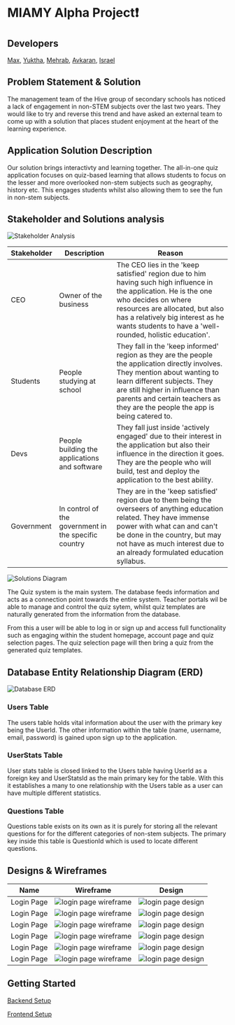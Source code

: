 # MIAMY Alpha Project❗️

## Developers
[Max](https://github.com/maxshen01),
[Yuktha](https://github.com/yua10),
[Mehrab](https://github.com/Mehrab8832),
[Avkaran](https://github.com/avi17ak),
[Israel](https://github.com/b1uuye)

## Problem Statement & Solution

The management team of the Hive group of secondary schools has noticed a lack of engagement in non-STEM subjects over the last two years. They would like to try and reverse this trend and have asked an external team to come up with a solution that places student enjoyment at the heart of the learning experience.



## Application Solution Description

Our solution brings interactivty and learning together. The all-in-one quiz application focuses on quiz-based learning that allows students to focus on the lesser and more overlooked non-stem subjects such as geography, history etc. This engages students whilst also allowing them to see the fun in non-stem subjects.

## Stakeholder and Solutions analysis
![Stakeholder Analysis](./images/Stakeholder_analysis.png)

| Stakeholder | Description | Reason |
| --- | --- | --- |
| CEO | Owner of the business | The CEO lies in the 'keep satisfied' region due to him having such high influence in the application. He is the one who decides on where resources are allocated, but also has a relatively big interest as he wants students to have a 'well-rounded, holistic education'. |
| Students | People studying at school | They fall in the 'keep informed' region as they are the people the application directly involves. They mention about wanting to learn different subjects. They are still higher in influence than parents and certain teachers as they are the people the app is being catered to. |
| Devs | People building the applications and software | They fall just inside 'actively engaged' due to their interest in the application but also their influence in the direction it goes. They are the people who will build, test and deploy the application to the best ability. |
| Government | In control of the government in the specific country | They are in the 'keep satisfied' region due to them being the overseers of anything education related. They have immense power with what can and can't be done in the country, but may not have as much interest due to an already formulated education syllabus. |

![Solutions Diagram](./images/Solution%20Diagram.png)

The Quiz system is the main system. The database feeds information and acts as a connection point towards the entire system. Teacher portals wil be able to manage and control the quiz sytem, whilst quiz templates are naturally generated from the information from the database.

From this a user will be able to log in or sign up and access full functionality such as engaging within the student homepage, account page and quiz selection pages. The quiz selection page will then bring a quiz from the generated quiz templates.

## Database Entity Relationship Diagram (ERD)

![Database ERD](./images/ERD.png)

### Users Table
The users table holds vital information about the user with the primary key being the UserId. The other information within the table (name, username, email, password) is gained upon sign up to the application.

### UserStats Table
User stats table is closed linked to the Users table having UserId as a foreign key and UserStatsId as the main primary key for the table. With this it establishes a many to one relationship with the Users table as a user can have multiple different statistics.

### Questions Table

Questions table exists on its own as it is purely for storing all the relevant questions for for the different categories of non-stem subjects. The primary key inside this table is QuestionId which is used to locate different questions.

## Designs & Wireframes

| Name | Wireframe | Design | 
| --- | --- | --- |
| Login Page | ![login page wireframe](./images/wireframes/login_page.png) | ![login page design](./images/designs/Login%20page.png) |
| Login Page | ![login page wireframe](./images/wireframes/sign_up_page.png) | ![login page design](./images/designs/Sign%20up%20Page.png) |
| Login Page | ![login page wireframe](./images/wireframes/homepage.png) | ![login page design](./images/designs/Home%20page.png) |
| Login Page | ![login page wireframe](./images/wireframes/main_question_page.png) | ![login page design](./images/designs/Main%20questions%20page.png) |
| Login Page | ![login page wireframe](./images/wireframes/account_page.png) | ![login page design](./images/designs/Account%20page.png) |
| Login Page | ![login page wireframe](./images/wireframes/change_pass_page.png) | ![login page design](./images/designs/Change%20Password.png) |



## Getting Started
[Backend Setup](https://github.com/avi17ak/project-alpha/tree/main/server)

[Frontend Setup](https://github.com/avi17ak/project-alpha/tree/main/client)